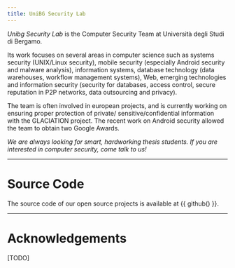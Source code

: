 ```yaml
---
title: UniBG Security Lab
---
```


*Unibg Security Lab* is the Computer Security Team at Università degli Studi di
Bergamo.

Its work focuses on several areas in computer science such as systems security
(UNIX/Linux security), mobile security (especially Android security and malware
analysis), information systems, database technology (data warehouses, workflow
management systems), Web, emerging technologies and information security
(security for databases, access control, secure reputation in P2P networks, data
outsourcing and privacy).

The team is often involved in european projects, and is currently working on
ensuring proper protection of private/ sensitive/confidential information with
the GLACIATION project. The recent work on Android security allowed the team to
obtain two Google Awards.

*We are always looking for smart, hardworking thesis students. If you are
interested in computer security, come talk to us!*

---

# Source Code

The source code of our open source projects is available at {{ github() }}.

---

# Acknowledgements

[TODO]
